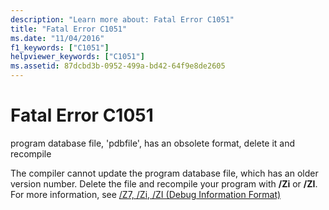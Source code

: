 ```yaml
---
description: "Learn more about: Fatal Error C1051"
title: "Fatal Error C1051"
ms.date: "11/04/2016"
f1_keywords: ["C1051"]
helpviewer_keywords: ["C1051"]
ms.assetid: 87dcbd3b-0952-499a-bd42-64f9e8de2605
---
```

# Fatal Error C1051

program database file, 'pdbfile', has an obsolete format, delete it and recompile

The compiler cannot update the program database file, which has an older version number. Delete the file and recompile your program with **/Zi** or **/ZI**. For more information, see [/Z7, /Zi, /ZI (Debug Information Format)](../../build/reference/z7-zi-zi-debug-information-format.md)
